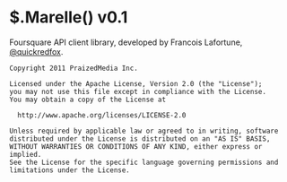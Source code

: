 $.Marelle() v0.1
================

Foursquare API client library, developed by Francois Lafortune, [@quickredfox][twitter].

	Copyright 2011 PraizedMedia Inc. 

	Licensed under the Apache License, Version 2.0 (the "License");
	you may not use this file except in compliance with the License.
	You may obtain a copy of the License at

	  http://www.apache.org/licenses/LICENSE-2.0

	Unless required by applicable law or agreed to in writing, software
	distributed under the License is distributed on an "AS IS" BASIS,
	WITHOUT WARRANTIES OR CONDITIONS OF ANY KIND, either express or implied.
	See the License for the specific language governing permissions and
	limitations under the License.

[twitter]: http://twitter.com/quickredfox